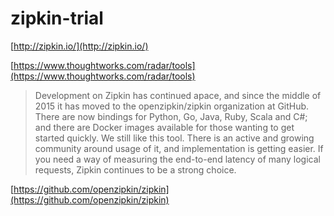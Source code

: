 # zipkin-trial[http://zipkin.io/](http://zipkin.io/)[https://www.thoughtworks.com/radar/tools](https://www.thoughtworks.com/radar/tools)> Development on Zipkin has continued apace, and since the middle of 2015 it has moved to the openzipkin/zipkin organization at GitHub. There are now bindings for Python, Go, Java, Ruby, Scala and C#; and there are Docker images available for those wanting to get started quickly. We still like this tool. There is an active and growing community around usage of it, and implementation is getting easier. If you need a way of measuring the end-to-end latency of many logical requests, Zipkin continues to be a strong choice.[https://github.com/openzipkin/zipkin](https://github.com/openzipkin/zipkin)